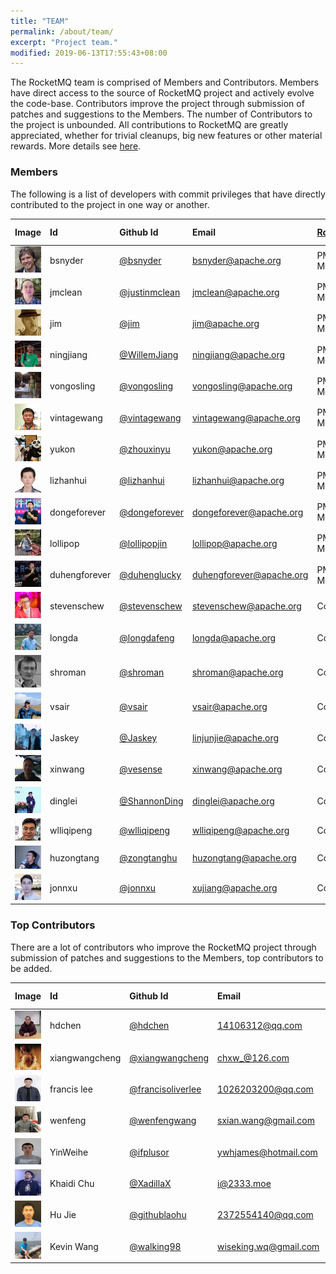 ```yaml
---
title: "TEAM"
permalink: /about/team/
excerpt: "Project team."
modified: 2019-06-13T17:55:43+08:00
---
```


The RocketMQ team is comprised of Members and Contributors. Members have direct access to the source of RocketMQ project and actively evolve the code-base. Contributors improve the project through submission of patches and suggestions to the Members. The number of Contributors to the project is unbounded. All contributions to RocketMQ are greatly appreciated, whether for trivial cleanups, big new features or other material rewards. More details see [here](https://github.com/apache/rocketmq/blob/master/CONTRIBUTING.md).


### Members

The following is a list of developers with commit privileges that have directly contributed to the project in one way or another.

|Image| Id| Github Id | Email |[Roles](https://www.apache.org/foundation/how-it-works.html#roles)| Time Zone|
|:---|:---|:---|:---|:---|:---|
|![bsnyde](/assets/images/about/bsnyder.jpeg)|bsnyder| [@bsnyder](https://github.com/bsnyder)|bsnyder@apache.org |PMC Member| -7 |
|![justinmclean](/assets/images/about/justinmclean.jpeg)|jmclean| [@justinmclean](https://github.com/justinmclean)|jmclean@apache.org |PMC Member| +11 |
|![jim](/assets/images/about/jim.jpg)|jim| [@jim](https://github.com/jimjag)|jim@apache.org |PMC Member| -7 |
|![WillemJiang](/assets/images/about/WillemJiang.jpeg)|ningjiang| [@WillemJiang](https://github.com/WillemJiang)|ningjiang@apache.org |PMC Member| +8 |
|![vongosling](/assets/images/about/vongosling.jpeg)|vongosling|[@vongosling](https://github.com/vongosling)|vongosling@apache.org |PMC Member| +8 |
|![vintagewang](/assets/images/about/vintagewang.jpeg)|vintagewang|[@vintagewang](https://github.com/vintagewang)|vintagewang@apache.org |PMC Member| +8|
|![zhouxinyu](/assets/images/about/zhouxinyu.png)|yukon|[@zhouxinyu](https://github.com/zhouxinyu)|yukon@apache.org |PMC Member| +8 |
|![lizhanhui](/assets/images/about/lizhanhui.jpg)|lizhanhui|[@lizhanhui](https://github.com/lizhanhui)|lizhanhui@apache.org |PMC Member| +8 |
|![dongeforever](/assets/images/about/dongeforever.jpeg)|dongeforever|[@dongeforever](https://github.com/dongeforever)|dongeforever@apache.org |PMC Member| +8 |
|![lollipop](/assets/images/about/lollipop.jpeg)|lollipop|[@lollipopjin](https://github.com/lollipopjin)|lollipop@apache.org |PMC Member| +8 |
|![Heng Du](/assets/images/about/duhengforever.jpeg)|duhengforever|[@duhenglucky](https://github.com/duhenglucky)|duhengforever@apache.org |PMC Member| +8 |
|![stevensche](/assets/images/about/stevenschew.png)|stevenschew|[@stevenschew](https://github.com/stevenschew)|stevenschew@apache.org |Committer| +8 |
|![longdafeng](/assets/images/about/longdafeng.jpeg)|longda|[@longdafeng](https://github.com/longdafeng)|longda@apache.org |Committer| +8 |
|![shroman](/assets/images/about/rshtykh.png)|shroman|[@shroman](https://github.com/shroman)|shroman@apache.org |Committer| +9 |
|![vsair](/assets/images/about/vsair.png)|vsair|[@vsair](https://github.com/vsair)|vsair@apache.org |Committer| +8 |
|![Jaskey](/assets/images/about/Jaskey.jpeg)|Jaskey|[@Jaskey](https://github.com/jaskey)|linjunjie@apache.org |Committer| +8 |
|![Xin Wang](/assets/images/about/XinWang.jpeg)|xinwang|[@vesense](https://github.com/vesense)|xinwang@apache.org |Committer| +8 |
|![dinglei](/assets/images/about/dinglei.jpg)|dinglei|[@ShannonDing](https://github.com/ShannonDing)|dinglei@apache.org |Committer| +8 |
|![wlliqipeng](/assets/images/about/liqipeng.jpeg)|wlliqipeng|[@wlliqipeng](https://github.com/wlliqipeng)|wlliqipeng@apache.org |Committer| +8 |
|![huzongtang](/assets/images/about/huzongtang.jpeg)|huzongtang|[@zongtanghu](https://github.com/zongtanghu)|huzongtang@apache.org |Committer| +8 |
|![xujiang](/assets/images/about/xujiang.jpg)|jonnxu| [@jonnxu](https://github.com/jonnxu)|xujiang@apache.org|Contributor| +8 |

### Top Contributors
There are a lot of contributors who improve the RocketMQ project through submission of patches and suggestions to the Members, top contributors to be added.

|Image| Id| Github Id | Email |[Roles](https://www.apache.org/foundation/how-it-works.html#roles)| Time Zone|
|:---|:---|:---|:---|:---|:---|
|![chenhoudao](/assets/images/about/chenhoudao.jpeg)|hdchen| [@hdchen](https://github.com/hdchen)|14106312@qq.com|Contributor| +8 |
|![xiangwangcheng](/assets/images/about/chengxiangwang.jpeg)|xiangwangcheng| [@xiangwangcheng](https://github.com/xiangwangcheng)|chxw_@126.com |Contributor| +8 |
|![liwei](/assets/images/about/liwei.jpeg)|francis lee| [@francisoliverlee](https://github.com/francisoliverlee)|1026203200@qq.com|Contributor| +8 |
|![wangwenfeng](/assets/images/about/wangwenfeng.jpeg)|wenfeng| [@wenfengwang](https://github.com/wenfengwang)|sxian.wang@gmail.com|Contributor| +8 |
|![weiheyin](/assets/images/about/yinweihe.jpeg)|YinWeihe| [@ifplusor](https://github.com/ifplusor)|ywhjames@hotmail.com|Contributor| +8 |
|![siyue](/assets/images/about/siyue.jpeg)|Khaidi Chu| [@XadillaX](https://github.com/XadillaX)|i@2333.moe|Contributor| +8 |
|![githublaohu](/assets/images/about/hujie.png)|Hu Jie| [@githublaohu](https://github.com/githublaohu)|2372554140@qq.com|Contributor| +8 |
|![liaotian](/assets/images/about/liaotian.jpeg)|Kevin Wang| [@walking98](https://github.com/walking98)|wiseking.wq@gmail.com|Contributor| +8 |

